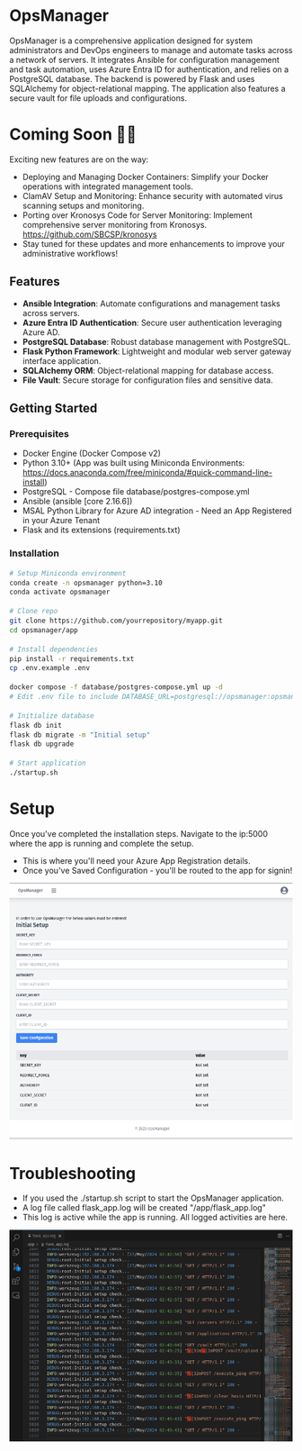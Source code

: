 # OpsManager

OpsManager is a comprehensive application designed for system administrators and DevOps engineers to manage and automate tasks across a network of servers. It integrates Ansible for configuration management and task automation, uses Azure Entra ID for authentication, and relies on a PostgreSQL database. The backend is powered by Flask and uses SQLAlchemy for object-relational mapping. The application also features a secure vault for file uploads and configurations.

# Coming Soon 🎉🎈
Exciting new features are on the way:

- Deploying and Managing Docker Containers: Simplify your Docker operations with integrated management tools.
- ClamAV Setup and Monitoring: Enhance security with automated virus scanning setups and monitoring.
- Porting over Kronosys Code for Server Monitoring: Implement comprehensive server monitoring from Kronosys. https://github.com/SBCSP/kronosys
- Stay tuned for these updates and more enhancements to improve your administrative workflows!

## Features

- **Ansible Integration**: Automate configurations and management tasks across servers.
- **Azure Entra ID Authentication**: Secure user authentication leveraging Azure AD.
- **PostgreSQL Database**: Robust database management with PostgreSQL.
- **Flask Python Framework**: Lightweight and modular web server gateway interface application.
- **SQLAlchemy ORM**: Object-relational mapping for database access.
- **File Vault**: Secure storage for configuration files and sensitive data.

## Getting Started

### Prerequisites

- Docker Engine (Docker Compose v2)
- Python 3.10+ (App was built using Miniconda Environments: https://docs.anaconda.com/free/miniconda/#quick-command-line-install)
- PostgreSQL - Compose file database/postgres-compose.yml
- Ansible (ansible [core 2.16.6])
- MSAL Python Library for Azure AD integration - Need an App Registered in your Azure Tenant
- Flask and its extensions (requirements.txt)

### Installation

   ```bash
   # Setup Miniconda environment
   conda create -n opsmanager python=3.10
   conda activate opsmanager

   # Clone repo
   git clone https://github.com/yourrepository/myapp.git
   cd opsmanager/app

   # Install dependencies 
   pip install -r requirements.txt
   cp .env.example .env

   docker compose -f database/postgres-compose.yml up -d
   # Edit .env file to include DATABASE_URL=postgresql://opsmanager:opsmanager@localhost:5432/opsmanager
   
   # Initialize database
   flask db init
   flask db migrate -m "Initial setup"
   flask db upgrade

   # Start application
   ./startup.sh
   
   ```

# Setup

Once you've completed the installation steps. Navigate to the ip:5000 where the app is running and complete the setup.
- This is where you'll need your Azure App Registration details.
- Once you've Saved Configuration - you'll be routed to the app for signin!

![OpsManager Setup](./app/static/OpsManagerSetup.png)


# Troubleshooting

- If you used the ./startup.sh script to start the OpsManager application. 
- A log file called flask_app.log will be created "/app/flask_app.log"
- This log is active while the app is running. All logged activities are here.

![FlaskApp Logs](./app/static/flask_app_log.png)
